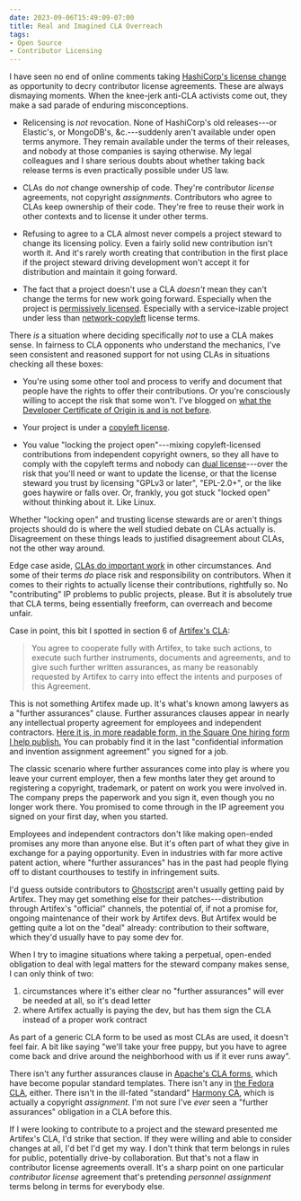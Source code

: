 ```yaml
---
date: 2023-09-06T15:49:09-07:00
title: Real and Imagined CLA Overreach
tags:
- Open Source
- Contributor Licensing
---
```


I have seen no end of online comments taking [HashiCorp's license change](https://writing.kemitchell.com/2023/08/18/HashiCorp-BSL) as opportunity to decry contributor license agreements.  These are always dismaying moments.  When the knee-jerk anti-CLA activists come out, they make a sad parade of enduring misconceptions.

- Relicensing is _not_ revocation.  None of HashiCorp's old releases---or Elastic's, or MongoDB's, &c.---suddenly aren't available under open terms anymore.  They remain available under the terms of their releases, and nobody at those companies is saying otherwise.  My legal colleagues and I share serious doubts about whether taking back release terms is even practically possible under US law.

- CLAs do _not_ change ownership of code.  They're contributor _license_ agreements, not copyright _assignments_.  Contributors who agree to CLAs keep ownership of their code.  They're free to reuse their work in other contexts and to license it under other terms.

- Refusing to agree to a CLA almost never compels a project steward to change its licensing policy.  Even a fairly solid new contribution isn't worth it.  And it's rarely worth creating that contribution in the first place if the project steward driving development won't accept it for distribution and maintain it going forward.

- The fact that a project doesn't use a CLA _doesn't_ mean they can't change the terms for new work going forward.  Especially when the project is [permissively licensed](https://blueoakcouncil.org/list).  Especially with a service-izable project under less than [network-copyleft](https://blueoakcouncil.org/copyleft#network-copyleft-family) license terms.

There _is_ a situation where deciding specifically _not_ to use a CLA makes sense.  In fairness to CLA opponents who understand the mechanics, I've seen consistent and reasoned support for not using CLAs in situations checking all these boxes:

- You're using some other tool and process to verify and document that people have the rights to offer their contributions.  Or you're consciously willing to accept the risk that some won't.  I've blogged on [what the Developer Certificate of Origin is and is not before](https://writing.kemitchell.com/2021/07/02/DCO-Not-CLA).

- Your project is under a [copyleft license](https://blueoakcouncil.org/copyleft).

- You value "locking the project open"---mixing copyleft-licensed contributions from independent copyright owners, so they all have to comply with the copyleft terms and nobody can [dual license](https://duallicensing.com)---over the risk that you'll need or want to update the license, or that the license steward you trust by licensing "GPLv3 or later", "EPL-2.0+", or the like goes haywire or falls over.  Or, frankly, you got stuck "locked open" without thinking about it.  Like Linux.

Whether "locking open" and trusting license stewards are or aren't things projects should do is where the well studied debate on CLAs actually is.  Disagreement on these things leads to justified disagreement about CLAs, not the other way around.

Edge case aside, [CLAs do important work](https://writing.kemitchell.com/2018/01/06/CLAs-Are-Not-a-Sham) in other circumstances.  And some of their terms _do_ place risk and responsibility on contributors.  When it comes to their rights to actually license their contributions, rightfully so.  No "contributing" IP problems to public projects, please.  But it is absolutely true that CLA terms, being essentially freeform, can overreach and become unfair.

Case in point, this bit I spotted in section 6 of [Artifex's CLA](https://artifex.com/documents/Artifex%20Contributor%20License%20Agreement.pdf):

> You agree to cooperate fully with Artifex, to take such actions, to execute such further instruments, documents and agreements, and to give such further written assurances, as many be reasonably requested by Artifex to carry into effect the intents and purposes of this Agreement.

This is not something Artifex made up.  It's what's known among lawyers as a "further assurances" clause.  Further assurances clauses appear in nearly any intellectual property agreement for employees and independent contractors.  [Here it is, in more readable form, in the Square One hiring form I help publish.](https://squareoneforms.com/confidentiality-ip/3.0.0#further-steps)  You can probably find it in the last "confidential information and invention assignment agreement" you signed for a job.

The classic scenario where further assurances come into play is where you leave your current employer, then a few months later they get around to registering a copyright, trademark, or patent on work you were involved in.  The company preps the paperwork and you sign it, even though you no longer work there.  You promised to come through in the IP agreement you signed on your first day, when you started.

Employees and independent contractors don't like making open-ended promises any more than anyone else.  But it's often part of what they give in exchange for a paying opportunity.  Even in industries with far more active patent action, where "further assurances" has in the past had people flying off to distant courthouses to testify in infringement suits.

I'd guess outside contributors to [Ghostscript](https://en.wikipedia.org/wiki/Ghostscript) aren't usually getting paid by Artifex.  They may get something else for their patches---distribution through Artifex's "official" channels, the potential of, if not a promise for, ongoing maintenance of their work by Artifex devs.  But Artifex would be getting quite a lot on the "deal" already: contribution to their software, which they'd usually have to pay some dev for.

When I try to imagine situations where taking a perpetual, open-ended obligation to deal with legal matters for the steward company makes sense, I can only think of two:

1.  circumstances where it's either clear no "further assurances" will ever be needed at all, so it's dead letter
2.  where Artifex actually is paying the dev, but has them sign the CLA instead of a proper work contract

As part of a generic CLA form to be used as most CLAs are used, it doesn't feel fair.  A bit like saying "we'll take your free puppy, but you have to agree come back and drive around the neighborhood with us if it ever runs away".

There isn't any further assurances clause in [Apache's CLA forms](https://www.apache.org/licenses/contributor-agreements.html#clas), which have become popular standard templates.  There isn't any in [the Fedora CLA](https://docs.fedoraproject.org/en-US/legal/fpca/), either.  There isn't in the ill-fated "standard" [Harmony CA](https://harmonyagreements.org/docs/ha-combined-v1), which is actually a copyright _assignment_.  I'm not sure I've _ever_ seen a "further assurances" obligation in a CLA before this.

If I were looking to contribute to a project and the steward presented me Artifex's CLA, I'd strike that section.  If they were willing and able to consider changes at all, I'd bet I'd get my way.  I don't think that term belongs in rules for public, potentially drive-by collaboration.  But that's not a flaw in contributor license agreements overall.  It's a sharp point on one particular _contributor_ _license_ agreement that's pretending _personnel_ _assignment_ terms belong in terms for everybody else.

